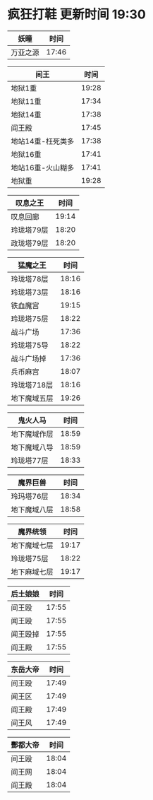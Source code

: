 # 疯狂打鞋 更新时间 19:30

| 妖瞳   | 时间    |
|--------|-------|
| 万亚之源 | 17:46 |

| 间王   | 时间    |
|--------|-------|
| 地狱1重 | 19:28 |
| 地狱11重 | 17:34 |
| 地狱14重 | 17:38 |
| 阎王殿 | 17:45 |
| 地站14重-枉死类多 | 17:38 |
| 地狱16重 | 17:41 |
| 地站16重-火山糊多 | 17:41 |
| 地狱重 | 19:28 |

| 叹息之王   | 时间    |
|--------|-------|
| 叹息回廊 | 19:14 |
| 玲珑塔79层 | 18:20 |
| 政珑塔79层 | 18:20 |

| 猛魔之王   | 时间    |
|--------|-------|
| 玲珑塔78层 | 18:16 |
| 玲珑塔73层 | 18:16 |
| 铁血魔宫 | 19:15 |
| 玲珑塔75层 | 18:22 |
| 战斗广场 | 17:36 |
| 玲珑塔75导 | 18:22 |
| 战斗广场掉 | 17:36 |
| 兵币麻宫 | 18:07 |
| 玲珑塔718层 | 18:16 |
| 地下魔域五层 | 19:26 |

| 鬼火人马   | 时间    |
|--------|-------|
| 地下魔域作层 | 18:59 |
| 地下魔域八导 | 18:59 |
| 玲珑塔77层 | 18:33 |

| 魔界巨兽   | 时间    |
|--------|-------|
| 玲玛塔76层 | 18:34 |
| 地下魔域八层 | 18:58 |

| 魔界统领   | 时间    |
|--------|-------|
| 地下魔域七层 | 19:17 |
| 玲珑塔75层 | 18:22 |
| 地下麻域七层 | 19:17 |

| 后土娘娘   | 时间    |
|--------|-------|
| 间王殴 | 17:55 |
| 闻王殴 | 17:55 |
| 闻王殴掉 | 17:55 |
| 阎王殿 | 17:55 |

| 东岳大帝   | 时间    |
|--------|-------|
| 间王殴 | 17:49 |
| 闻王区 | 17:49 |
| 阎王殿 | 17:49 |
| 间王风 | 17:49 |

| 酆都大帝   | 时间    |
|--------|-------|
| 间王殴 | 18:04 |
| 间王网 | 18:04 |
| 阎王殿 | 18:04 |